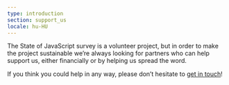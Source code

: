 ```yaml
---
type: introduction
section: support_us
locale: hu-HU
---
```

The State of JavaScript survey is a volunteer project, but in order to make the
project sustainable we’re always looking for partners who can help support us,
either financially or by helping us spread the word.

If you think you could help in any way, please don’t hesitate to
<a href="mailto:hello@stateofjs.com">get in touch</a>!

